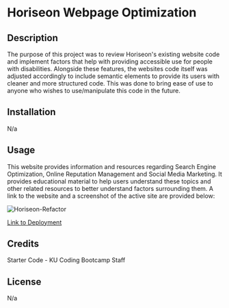 # Horiseon Webpage Optimization

## Description
The purpose of this project was to review Horiseon's existing website code and implement factors that help with providing accessible use for people with disabilities.  Alongside these features, the websites code itself was adjusted accordingly to include semantic elements to provide its users with cleaner and more structured code.  This was done to bring ease of use to anyone who wishes to use/manipulate this code in the future. 

## Installation
N/a

## Usage
This website provides information and resources regarding Search Engine Optimization, Online Reputation Management and Social Media Marketing.  It provides educational material to help users understand these topics and other related resources to better understand factors surrounding them.  A link to the website and a screenshot of the active site are provided below:

![Horiseon-Refactor](https://user-images.githubusercontent.com/121253666/226454041-f7dd97b3-6847-4acb-bf7b-1a0276b6401b.png)

[Link to Deployment](https://johndallasmoore.github.io/Horiseon-Refactor/)

## Credits
Starter Code - KU Coding Bootcamp Staff

## License
N/a